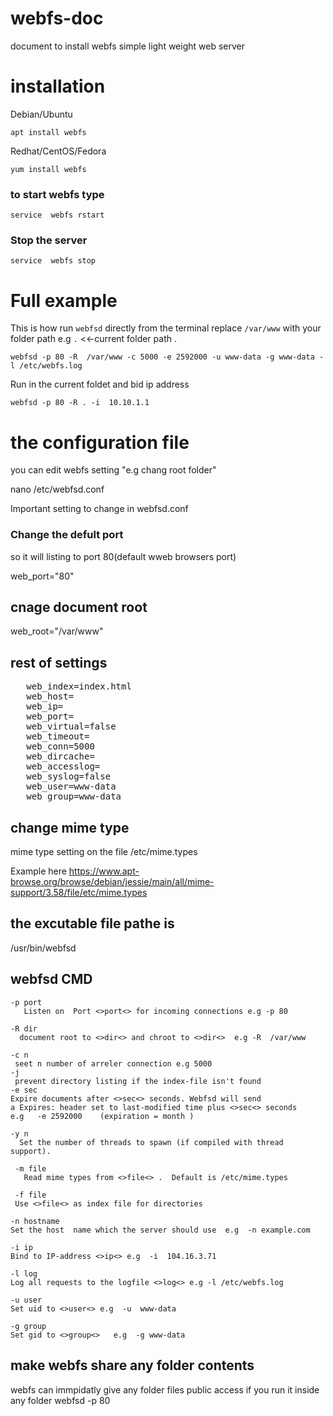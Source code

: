 # webfs-doc
document to install webfs simple light weight web server 

# installation 

Debian/Ubuntu  

	apt install webfs

Redhat/CentOS/Fedora

	yum install webfs   

### to start webfs type 

	service  webfs rstart  

### Stop the server 

	service  webfs stop 

# Full example 
This is how run `webfsd` directly from the terminal replace `/var/www` with your folder path e.g `.` <<-current folder path .

	webfsd -p 80 -R  /var/www -c 5000 -e 2592000 -u www-data -g www-data -l /etc/webfs.log   
Run in the current foldet and bid ip address 

	webfsd -p 80 -R . -i  10.10.1.1
 
# the configuration file 
you can edit webfs setting "e.g chang root folder"

nano /etc/webfsd.conf

Important setting to change in webfsd.conf 
### Change the defult port 
so it will listing to port 80(default wweb browsers port)

web_port="80" 
##  cnage document root
web_root="/var/www"
##  rest of settings 
<pre>   web_index=index.html
   web_host=
   web_ip=
   web_port=
   web_virtual=false
   web_timeout=
   web_conn=5000
   web_dircache=
   web_accesslog=
   web_syslog=false
   web_user=www-data
   web_group=www-data
</pre>
## change mime type 
mime type setting on the file 
 /etc/mime.types

Example here 
 https://www.apt-browse.org/browse/debian/jessie/main/all/mime-support/3.58/file/etc/mime.types
 
## the excutable file pathe is 
 /usr/bin/webfsd
 
##  webfsd CMD 

	-p port
	   Listen on  Port <>port<> for incoming connections e.g -p 80

	-R dir 
	  document root to <>dir<> and chroot to <>dir<>  e.g -R  /var/www

	-c n
	 seet n number of arreler connection e.g 5000
	-j
	 prevent directory listing if the index-file isn't found
	-e sec
	Expire documents after <>sec<> seconds. Webfsd will send
	a Expires: header set to last-modified time plus <>sec<> seconds 
	e.g   -e 2592000    (expiration = month )
	
	-y n
	  Set the number of threads to spawn (if compiled with thread support).

	 -m file
	   Read mime types from <>file<> .  Default is /etc/mime.types

	 -f file
	 Use <>file<> as index file for directories

	-n hostname
	Set the host  name which the server should use  e.g  -n example.com

	-i ip
	Bind to IP-address <>ip<> e.g  -i  104.16.3.71

	-l log
	Log all requests to the logfile <>log<> e.g -l /etc/webfs.log

	-u user
	Set uid to <>user<> e.g  -u  www-data

	-g group
	Set gid to <>group<>   e.g  -g www-data

 ## make webfs share any folder contents 
 webfs can immpidatly give any folder files public access if you run it inside any folder 
	webfsd   -p 80


